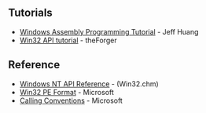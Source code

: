 ## Tutorials
* [Windows Assembly Programming Tutorial](https://doc.lagout.org/operating%20system%20/Windows/winasmtut.pdf) - Jeff Huang
* [Win32 API tutorial](http://www.winprog.org/tutorial/) - theForger

## Reference
* [Windows NT API Reference](http://laurencejackson.com/win32/) - (Win32.chm)
* [Win32 PE Format](https://docs.microsoft.com/en-us/windows/win32/debug/pe-format) - Microsoft
* [Calling Conventions](https://docs.microsoft.com/en-us/cpp/cpp/calling-conventions) - Microsoft
